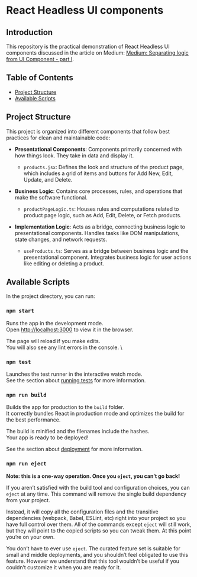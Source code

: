 # React Headless UI components

## Introduction

This repository is the practical demonstration of React Headless UI components discussed in the article on Medium:  [Medium: Separating logic from UI Component - part I](https://medium.com/@valdenir/separating-logic-from-ui-component-part-i-587476b561e).


## Table of Contents
- [Project Structure](#project-structure)
- [Available Scripts](#available-scripts)

## Project Structure

This project is organized into different components that follow best practices for clean and maintainable code:

- **Presentational Components**: Components primarily concerned with how things look. They take in data and display it.
    - `products.jsx`: Defines the look and structure of the product page, which includes a grid of items and buttons for Add New, Edit, Update, and Delete.

- **Business Logic**: Contains core processes, rules, and operations that make the software functional.
    - `productPageLogic.ts`: Houses rules and computations related to product page logic, such as Add, Edit, Delete, or Fetch products.

- **Implementation Logic**: Acts as a bridge, connecting business logic to presentational components. Handles tasks like DOM manipulations, state changes, and network requests.
    - `useProducts.ts`: Serves as a bridge between business logic and the presentational component. Integrates business logic for user actions like editing or deleting a product.



## Available Scripts

In the project directory, you can run:

### `npm start`

Runs the app in the development mode.\
Open [http://localhost:3000](http://localhost:3000) to view it in the browser.

The page will reload if you make edits.\
You will also see any lint errors in the console.
\
### `npm test`

Launches the test runner in the interactive watch mode.\
See the section about [running tests](https://facebook.github.io/create-react-app/docs/running-tests) for more information.

### `npm run build`

Builds the app for production to the `build` folder.\
It correctly bundles React in production mode and optimizes the build for the best performance.

The build is minified and the filenames include the hashes.\
Your app is ready to be deployed!

See the section about [deployment](https://facebook.github.io/create-react-app/docs/deployment) for more information.

### `npm run eject`

**Note: this is a one-way operation. Once you `eject`, you can’t go back!**

If you aren’t satisfied with the build tool and configuration choices, you can `eject` at any time. This command will remove the single build dependency from your project.

Instead, it will copy all the configuration files and the transitive dependencies (webpack, Babel, ESLint, etc) right into your project so you have full control over them. All of the commands except `eject` will still work, but they will point to the copied scripts so you can tweak them. At this point you’re on your own.

You don’t have to ever use `eject`. The curated feature set is suitable for small and middle deployments, and you shouldn’t feel obligated to use this feature. However we understand that this tool wouldn’t be useful if you couldn’t customize it when you are ready for it.
